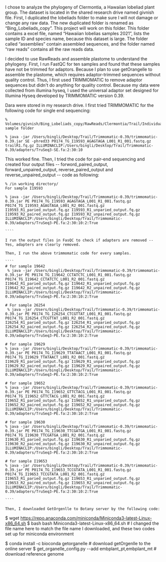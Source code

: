 I chose to analyze the phylogeny of Clermontia, a Hawaiian lobeliad plant group. The dataset is located in the shared research drive named givnish file. First, I duplicated the lobeliads folder to make sure I will not damage or change any raw data. The new duplicated folder is renamed as “Bing_Lobeliads_copy”. This project will work on this folder. This folder contains a excel file, named “Hawaiian lobelias samples 2021”, lists the sample ID and species name, because this dataset is large. The folder called “assemblies” contain assembled sequences, and the folder named “raw reads” contains all the raw reads data. 

I decided to use RawReads and assemble plastome to understand the phylogeny. First, I run FastQC for ten samples and found that these samples have not be trimmed for adaptors. Because I plan to use getOrangelle to assemble the plastome, which requires adaptor-trimmed sequences without quality control. Thus, I first used TRIMMOMATIC to remove adaptor sequences but didn't do anything for quality control. Because my data were collected from illumina hyseq, I used the universal adaptor set designed for Illumina Hyseq developed by TRIMMOMATIC version 0.39. 

Dara were stored in my research drive.
I first tried TRIMMOMATIC for the following code for single end sequencing: 

`````
% Volumes/givnish/Bing_Lobeliads_copy/RawReads/Clermontia/Trail/Individual sample folder

% java -jar /Users/bingli/Desktop/Trail/Trimmomatic-0.39/trimmomatic-0.39.jar SE -phred33 P0174_TG_I19593_AGAGTAGA_L001_R1_001.fastq.gz trailR1.fq.gz ILLUMINACLIP:/Users/bingli/Desktop/Trail/Trimmomatic-0.39/adapters/TruSeq3-SE.fa:2:30:10
`````

This worked fine. Then, I tried the code for pair-end sequencing and created four output files -- forword_paired_output, forward_unpaired_output, reverse_paired_output and reverse_unpaired_output -- code as following: 

`````
% /in working directory/
For sample I19593

% java -jar /Users/bingli/Desktop/Trail/Trimmomatic-0.39/trimmomatic-0.39.jar PE P0174_TG_I19593_AGAGTAGA_L001_R1_001.fastq.gz P0174_TG_I19593_AGAGTAGA_L001_R2_001.fastq.gz I19593_R1_paried_output.fq.gz I19593_R1_unparied_output.fq.gz I19593_R2_paired_output.fq.gz I19593_R2_unpaired_output.fq.gz ILLUMINACLIP:/Users/bingli/Desktop/Trail/Trimmomatic-0.39/adapters/TruSeq3-PE.fa:2:30:10:2:True

````

I run the output files in FasQC to check if adapters are removed -- Yes, adapters are clearly removed. 

Then, I run the above trimmomatic code for every samples. 

````
# for sample 19642
 % java -jar /Users/bingli/Desktop/Trail/Trimmomatic-0.39/trimmomatic-0.39.jar PE P0174_TG_I19642_CCTATCTC_L001_R1_001.fastq.gz P0174_TG_I19642_CCTATCTC_L001_R2_001.fastq.gz I19642_R1_paried_output.fq.gz I19642_R1_unparied_output.fq.gz I19642_R2_paired_output.fq.gz I19642_R2_unpaired_output.fq.gz ILLUMINACLIP:/Users/bingli/Desktop/Trail/Trimmomatic-0.39/adapters/TruSeq3-PE.fa:2:30:10:2:True

# For sample 26254
 % java -jar /Users/bingli/Desktop/Trail/Trimmomatic-0.39/trimmomatic-0.39.jar PE P0174_TG_I26254_CTCGTTAT_L001_R1_001.fastq.gz P0174_TG_I26254_CTCGTTAT_L001_R2_001.fastq.gz I26254_R1_paried_output.fq.gz I26254_R1_unparied_output.fq.gz I26254_R2_paired_output.fq.gz I26254_R2_unpaired_output.fq.gz ILLUMINACLIP:/Users/bingli/Desktop/Trail/Trimmomatic-0.39/adapters/TruSeq3-PE.fa:2:30:10:2:True

# for sample 19629
% java -jar /Users/bingli/Desktop/Trail/Trimmomatic-0.39/trimmomatic-0.39.jar PE P0174_TG_I19629_TTATAACT_L001_R1_001.fastq.gz P0174_TG_I19629_TTATAACT_L001_R2_001.fastq.gz I19629_R1_paried_output.fq.gz I19629_R1_unparied_output.fq.gz I19629_R2_paired_output.fq.gz I19629_R2_unpaired_output.fq.gz ILLUMINACLIP:/Users/bingli/Desktop/Trail/Trimmomatic-0.39/adapters/TruSeq3-PE.fa:2:30:10:2:True

# for sample 19652
% java -jar /Users/bingli/Desktop/Trail/Trimmomatic-0.39/trimmomatic-0.39.jar PE P0174_TG_I19652_GTTCTACG_L001_R1_001.fastq.gz P0174_TG_I19652_GTTCTACG_L001_R2_001.fastq.gz I19652_R1_paried_output.fq.gz I19652_R1_unparied_output.fq.gz I19652_R2_paired_output.fq.gz I19652_R2_unpaired_output.fq.gz ILLUMINACLIP:/Users/bingli/Desktop/Trail/Trimmomatic-0.39/adapters/TruSeq3-PE.fa:2:30:10:2:True

# for sample 19630
% java -jar /Users/bingli/Desktop/Trail/Trimmomatic-0.39/trimmomatic-0.39.jar PE P0174_TG_I19630_TTCGATGA_L001_R1_001.fastq.gz P0174_TG_I19630_TTCGATGA_L001_R2_001.fastq.gz I19630_R1_paried_output.fq.gz I19630_R1_unparied_output.fq.gz I19630_R2_paired_output.fq.gz I19630_R2_unpaired_output.fq.gz ILLUMINACLIP:/Users/bingli/Desktop/Trail/Trimmomatic-0.39/adapters/TruSeq3-PE.fa:2:30:10:2:True

# for sample I19653
% java -jar /Users/bingli/Desktop/Trail/Trimmomatic-0.39/trimmomatic-0.39.jar PE P0174_TG_I19653_TCCGTATA_L001_R1_001.fastq.gz P0174_TG_I19653_TCCGTATA_L001_R2_001.fastq.gz I19653_R1_paried_output.fq.gz I19653_R1_unparied_output.fq.gz I19653_R2_paired_output.fq.gz I19653_R2_unpaired_output.fq.gz ILLUMINACLIP:/Users/bingli/Desktop/Trail/Trimmomatic-0.39/adapters/TruSeq3-PE.fa:2:30:10:2:True

````

Then, I downloaded GetOrgenlle to Botany server by the following code: 

``````

$ wget https://repo.anaconda.com/miniconda/Miniconda3-latest-Linux-x86_64.sh
$ bash bash Miniconda3-latest-Linux-x86_64.sh # I changed the file name here to match the file name I downloaded, and these two codes set up for miniconda environment 

$ conda install -c bioconda getorganelle # download getOrgenlle to the online server 
$ get_organelle_config.py --add embplant_pt,embplant_mt # download reference genome 












 

 




